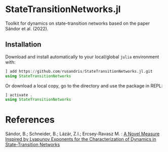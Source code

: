 # StateTransitionNetworks.jl
Toolkit for dynamics on state-transition networks based on the paper Sándor et al. (2022).

## Installation
Download and install automatically to your local/global `julia` environment with:
```julia
] add https://github.com/rusandris/StateTransitionNetworks.jl.git
using StateTransitionNetworks
```

Or download a local copy, go to the directory and use the package in REPL:
```julia
] activate .
using StateTransitionNetworks
```

<!---

## Basic usage
### Discrete example: Henon map

Constructing state-transition network for the [Henon map](https://juliadynamics.github.io/DynamicalSystems.jl/dev/ds/predefined/#DynamicalSystemsBase.Systems.henon) (2D discrete dynamical system):
```julia
using DynamicalSystems
ds = PredefinedDynamicalSystems.henon()
traj, = trajectory(ds,10000;Ttr = 1000) #generate timeseries
```

Use `create_stn` to construct the graph object `stn` that corresponds to the STN:

```julia
stn,retcode = create_stn(traj,20); #using 20x20 grid
```
Internally, the phase space of the system is discretized using a grid of predefined size. The cells of this grid  will be the states (nodes) of our state-transition network. If the discretized trajectory contains a transition from state `i` to `j`, there will be an edge between two vertices `i -> j`.

The function also returns a `retcode` that informs the user about the state of the produced network which can take the following values:

* `:Success`  : graph is strongly connected
* `:NotConnected`  : graph isn't strongly connected
* `:Unusable`  : only when `make_ergodic` is enabled and the component with the most number of vertices is too small 


The network is a directed MetaGraph object which contains the vertices and edges of the STN which have metadata (attributes of predefined type) attached to them.

#### Vertex properties
* **Grid coordinates** : position (`:X` and `:y`) of the vertex point in the discretized phase space 
* **Probability **: probability of occurrence of the given state (vertex) 

```julia
stn[1] #returns the properties of vertex with label 1
Dict{Symbol, Union{Float64, Int64}} with 3 entries:
  :y    => 16
  :prob => 0.0354965
  :x    => 13
```

#### Edge properties 
* **Transition probabilities** (`:prob`) : conditional probability of the given transition 
* **Weights** (`:weight`) : probability of occurrence (non-conditional) of a given transition

```julia
stn[1,2] #returns properties of edge 1 -> 2
Dict{Symbol, Float64} with 2 entries:
  :weight => 0.0318
  :prob   => 0.895775
```

#### Stochastic (transition matrix) and weight matrix

Access the whole matrices `P[i,j]` and `Q[i,j]`

```julia
#sparse adjacency matrices 
P = get_transition_matrix(stn)
Q = get_weight_matrix(stn)
```

Use `network_measures` on the `stn` to calculate Sinai-Kolmogorov entropy and the Lyapunov network measure with numerical (random walk method) :
```julia
ensemble = 100 #number of random walks on the network
N_steps = 1e4 #number of steps taken in a random walk

entropy, lyapunov = network_measures(stn,ensemble, N_steps)
```

Use `network_measures` on the `P` stochastic transition matrix to calculate Sinai-Kolmogorov entropy and the Lyapunov network measure using the analytic formula :

```jul
entropy, lyapunov = network_measures(get_transition_matrix(stn))
```

Calculate the network measures for different parameters (dynamics) of the Henon map:

```julia
b = 0.3;
a_values = 1:0.001:1.4;
traj_length = 30000;
trans = 1000;
grid_size = 20;

entropy_measures = zeros(length(a_values))
lyapunov_measures = zeros(length(a_values))

for (i,a) in enumerate(a_values)
    system = PredefinedDynamicalSystems.henon([0.0, 0.0]; a=a, b=b)
    @show a
    timeseries, = trajectory(system, traj_length, [0, 0]; Ttr=trans)
    discrete_timeseries, vertex_names = timeseries_to_grid(timeseries, grid_size);
    stn, retcode = create_stn(timeseries, grid_size)
    entropy_measures[i], lyapunov_measures[i] = network_measures(get_transition_matrix(stn))
end
```

### Continuous example: Lorenz system
The workflow is similar for continuous systems. The difference is that one must turn the continuous system into map using [Poincaré surface of section](https://juliadynamics.github.io/DynamicalSystems.jl/dev/chaos/orbitdiagram/#Poincar%C3%A9-Surface-of-Section) (`PSOS`) with a given plane. This avoids the problem of high number of self-loops appearing in our STN.

Constructing state-transition network for the [Lorenz system](https://juliadynamics.github.io/DynamicalSystems.jl/dev/ds/predefined/#DynamicalSystemsBase.Systems.lorenz) (3D continuous dynamical system):
```julia
ds = PredefinedDynamicalSystems.lorenz()
plane = (1,15.0) #plane in 3D phase space with x = 15.0
n = 20 #using 20 x 20 grid
idxs = [2,3] #save y,z component of the PSOS
stn,retcode = create_stn(traj,n,plane,idxs)
```
## Time series analysis
There is a higher level function that accepts a time series and returns the corresponding `stn` and network measures.
```julia
stn_analysis(timeseries::Matrix;grid,plane,idxs,ensemble=100,N_steps=1000,make_ergodic=false, verbose=false,return_stn=false,use_analytic=false,use_stored_distribution=false)
```

-->


# References
Sándor, B.; Schneider, B.; Lázár, Z.I.; Ercsey-Ravasz M. : [A Novel Measure Inspired by Lyapunov Exponents for the Characterization of Dynamics in State-Transition Networks](https://www.mdpi.com/1099-4300/23/1/103)
